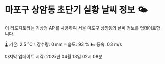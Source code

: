 
# 마포구 상암동 초단기 실황 날씨 정보 🌤️

이 리포지토리는 기상청 API를 사용하여 서울 마포구 상암동의 날씨 정보를 업데이트합니다. 

🌡️ 기온: 2.5 ℃
💧 강수량: 0 mm
💦 습도: 93 %
🌬️ 풍속: 0.3 m/s

마지막 업데이트 시각: 2025년 04월 13일 02시 08분    
